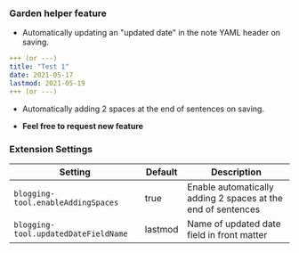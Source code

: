 ### Garden helper feature  
- Automatically updating an "updated date" in the note YAML header on saving.

```yaml  
+++ (or ---)  
title: "Test 1"  
date: 2021-05-17  
lastmod: 2021-05-19  
+++ (or ---)  
```  

- Automatically adding 2 spaces at the end of sentences on saving.

- **Feel free to request new feature**

### Extension Settings  
| Setting                              | Default | Description                                                  |  
| ------------------------------------ | ------- | ------------------------------------------------------------ |  
| `blogging-tool.enableAddingSpaces`   | true    | Enable automatically adding 2 spaces at the end of sentences |  
| `blogging-tool.updatedDateFieldName` | lastmod | Name of updated date field in front matter                   |  

